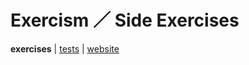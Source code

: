 # Exercism ／ Side Exercises

**exercises** | [tests](../../../../../../../test/scala/com/martinbrosenberg/exercises/exercism/side) | [website](https://exercism.io/my/tracks/scala#side-exercises)
